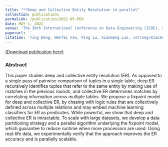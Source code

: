 ```yaml
---
title: "**Deep and Collective Entity Resolution in parallel"
collection: publications
permalink: /publication/2022-05-PER
date: MAY 1, 2022
venue: 'The 38th International Conference on Data Engineering (ICDE), 2022'
paperurl: ''
citation: 'Ting Deng, Wenfei Fan, Ping Lu, Xiaomeng Luo, <strong>Xiaoke Zhu</strong>, and Wanhe An. 2022. Deep and collective entity resolution in parallel. In ICDE.'
---
```

[(Download publication here)](https://hsiaoko.github.io/files/paper/PER_paper.pdf)

### Abstract

This paper studies deep and collective entity resolution (ER). As opposed to a single pass of pairwise comparison of tuples in a single table, deep ER recursively identifies tuples that refer to the same entity by making use of matches in the previous rounds, and collective ER determines matches by correlating information across multiple tables. We propose a fixpoint model for deep and collective ER, by chasing with logic rules that are collectively defined across multiple relations and may embed machine learning classifiers for ER as predicates. While powerful, we show that deep and collective ER is intractable. To scale with large datasets, we develop a data partitioning strategy and a parallel algorithm underlying the fixpoint model, which guarantee to reduce runtime when more processors are used. Using real-life data, we experimentally verify that the approach improves the ER accuracy and is parallelly scalable.